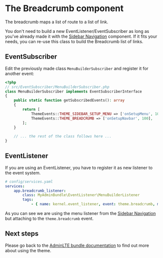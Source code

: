# The Breadcrumb component

The breadcrumb maps a list of route to a list of link. 

You don't need to build a new EventListener/EventSubscriber as long as you've already made it with the [Sidebar Navigation](sidebar_navigation.md) component. 
If it fits your needs, you can re-use this class to build the Breadcrumb list of links.

## EventSubscriber

Edit the previously made class `MenuBuilderSubscriber` and register it for another event:

```php
<?php
// src/EventSubscriber/MenuBuilderSubscriber.php
class MenuBuilderSubscriber implements EventSubscriberInterface
{
    public static function getSubscribedEvents(): array
    {
        return [
            ThemeEvents::THEME_SIDEBAR_SETUP_MENU => ['onSetupMenu', 100],
            ThemeEvents::THEME_BREADCRUMB => ['onSetupNavbar', 100],
        ];
    }
    
    // ... the rest of the class follows here ...
}
```

## EventListener

If you are using an EventListener, you have to register it as new listener to the event system. 

```yaml
# config/services.yaml
services:
    app.breadcrumb_listener:
        class: MyAdminBundle\EventListener\MenuBuilderListener
        tags:
            - { name: kernel.event_listener, event: theme.breadcrumb, method: onSetupMenu }
```

As you can see we are using the menu listener from the [Sidebar Navigation](sidebar_navigation.md) 
but attaching to the `theme.breadcrumb` event.

## Next steps

Please go back to the [AdminLTE bundle documentation](README.md) to find out more about using the theme.
